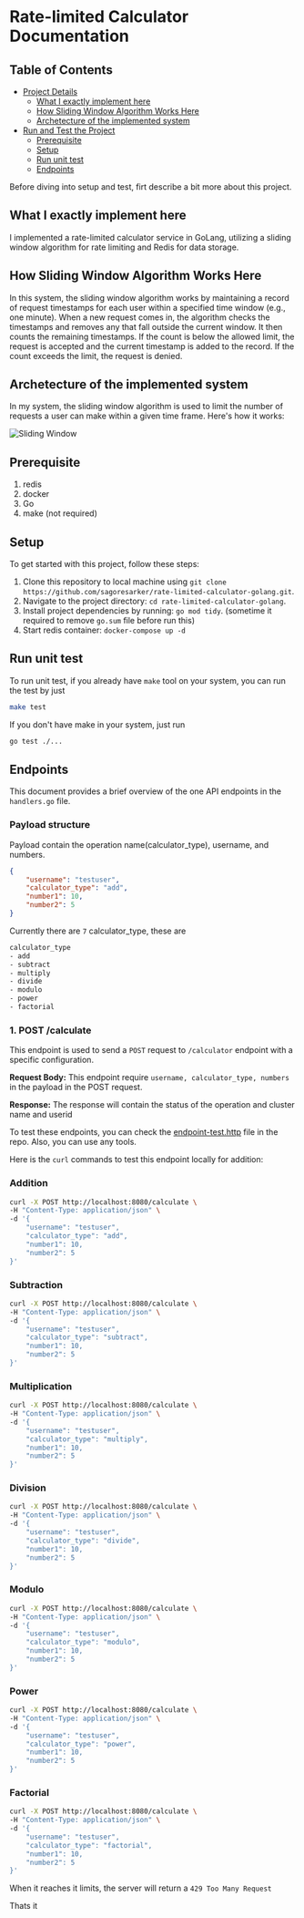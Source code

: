 # Rate-limited Calculator Documentation

## Table of Contents

- [Project Details](#project-details)
  - [What I exactly implement here](#what-i-exactly-implement-here)
  - [How Sliding Window Algorithm Works Here](#how-sliding-window-algorithm-works-here)
  - [Archetecture of the implemented system](#archetecture-of-the-implemented-system)
- [Run and Test the Project](#run-and-test-the-project)
  - [Prerequisite](#prerequisite)
  - [Setup](#setup)
  - [Run unit test](#run-unit-test)
  - [Endpoints](#endpoints)

Before diving into setup and test, firt describe a bit more about this project.

## What I exactly implement here
I implemented a rate-limited calculator service in GoLang, utilizing a sliding window algorithm for rate limiting and Redis for data storage.

## How Sliding Window Algorithm Works Here
In this system, the sliding window algorithm works by maintaining a record of request timestamps for each user within a specified time window (e.g., one minute). When a new request comes in, the algorithm checks the timestamps and removes any that fall outside the current window. It then counts the remaining timestamps. If the count is below the allowed limit, the request is accepted and the current timestamp is added to the record. If the count exceeds the limit, the request is denied.

## Archetecture of the implemented system
In my system, the sliding window algorithm is used to limit the number of requests a user can make within a given time frame. Here's how it works:

![Sliding Window](docs/img/ratelimiter-sliding-window-algo.png)




## Prerequisite
1. redis
2. docker
3. Go
4. make (not required)


## Setup

To get started with this project, follow these steps:

1. Clone this repository to local machine using `git clone https://github.com/sagoresarker/rate-limited-calculator-golang.git`.
2. Navigate to the project directory: `cd rate-limited-calculator-golang`.
3. Install project dependencies by running: `go mod tidy`. (sometime it required to remove ```go.sum``` file before run this)
4. Start redis container: `docker-compose up -d`

## Run unit test
To run unit test, if you already have `make` tool on your system, you can run the test by just

```bash
make test
```

If you don't have make in your system, just run
```bash
go test ./...
```

## Endpoints

This document provides a brief overview of the one API endpoints in the `handlers.go` file.

### Payload structure
Payload contain the operation name(calculator_type), username, and numbers.

```json
{
    "username": "testuser",
    "calculator_type": "add",
    "number1": 10,
    "number2": 5
}
```

Currently there are ```7``` calculator_type, these are
```bash
calculator_type
- add
- subtract
- multiply
- divide
- modulo
- power
- factorial
```

### 1. POST /calculate

This endpoint is used to send a ```POST``` request to ```/calculator``` endpoint with a specific configuration.

**Request Body:** This endpoint require ```username, calculator_type, numbers``` in the  payload in the POST request.

**Response:** The response will contain the status of the operation and cluster name and userid

To test these endpoints, you can check the [endpoint-test.http](./endpoint-test.http) file in the repo. Also, you can use any tools.

Here is the `curl` commands to test this  endpoint locally for addition:

### Addition

```bash
curl -X POST http://localhost:8080/calculate \
-H "Content-Type: application/json" \
-d '{
    "username": "testuser",
    "calculator_type": "add",
    "number1": 10,
    "number2": 5
}'
```

### Subtraction

```bash
curl -X POST http://localhost:8080/calculate \
-H "Content-Type: application/json" \
-d '{
    "username": "testuser",
    "calculator_type": "subtract",
    "number1": 10,
    "number2": 5
}'
```

### Multiplication

```bash
curl -X POST http://localhost:8080/calculate \
-H "Content-Type: application/json" \
-d '{
    "username": "testuser",
    "calculator_type": "multiply",
    "number1": 10,
    "number2": 5
}'
```


### Division

```bash
curl -X POST http://localhost:8080/calculate \
-H "Content-Type: application/json" \
-d '{
    "username": "testuser",
    "calculator_type": "divide",
    "number1": 10,
    "number2": 5
}'
```

### Modulo

```bash
curl -X POST http://localhost:8080/calculate \
-H "Content-Type: application/json" \
-d '{
    "username": "testuser",
    "calculator_type": "modulo",
    "number1": 10,
    "number2": 5
}'
```

### Power

```bash
curl -X POST http://localhost:8080/calculate \
-H "Content-Type: application/json" \
-d '{
    "username": "testuser",
    "calculator_type": "power",
    "number1": 10,
    "number2": 5
}'
```

### Factorial

```bash
curl -X POST http://localhost:8080/calculate \
-H "Content-Type: application/json" \
-d '{
    "username": "testuser",
    "calculator_type": "factorial",
    "number1": 10,
    "number2": 5
}'
```


When it reaches it limits, the server will return a ```429 Too Many Request```


Thats it






